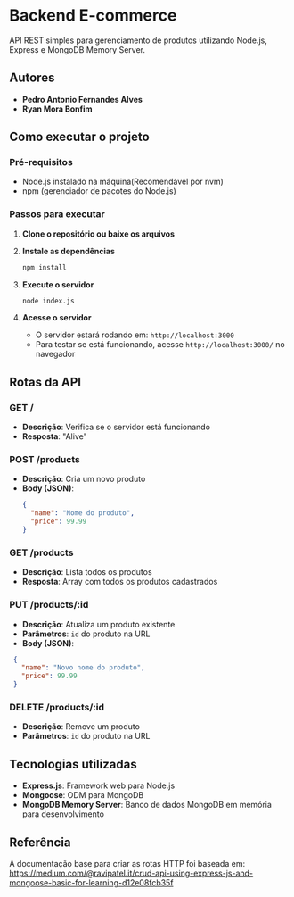 # Backend E-commerce

API REST simples para gerenciamento de produtos utilizando Node.js, Express e MongoDB Memory Server.

## Autores

- **Pedro Antonio Fernandes Alves**
- **Ryan Mora Bonfim**

## Como executar o projeto

### Pré-requisitos

- Node.js instalado na máquina(Recomendável por nvm)
- npm (gerenciador de pacotes do Node.js)

### Passos para executar

1. **Clone o repositório ou baixe os arquivos**

2. **Instale as dependências**
   ```bash
   npm install
   ```

3. **Execute o servidor**
   ```bash
   node index.js
   ```

4. **Acesse o servidor**
   - O servidor estará rodando em: `http://localhost:3000`
   - Para testar se está funcionando, acesse `http://localhost:3000/` no navegador

## Rotas da API

### GET /
- **Descrição**: Verifica se o servidor está funcionando
- **Resposta**: "Alive"

### POST /products
- **Descrição**: Cria um novo produto
- **Body (JSON)**:
  ```json
  {
    "name": "Nome do produto",
    "price": 99.99
  }
  ```

### GET /products
- **Descrição**: Lista todos os produtos
- **Resposta**: Array com todos os produtos cadastrados

### PUT /products/:id
- **Descrição**: Atualiza um produto existente
- **Parâmetros**: `id` do produto na URL
- **Body (JSON)**: 
 ```json
  {
    "name": "Novo nome do produto",
    "price": 99.99
  }
  ```

### DELETE /products/:id
- **Descrição**: Remove um produto
- **Parâmetros**: `id` do produto na URL

## Tecnologias utilizadas

- **Express.js**: Framework web para Node.js
- **Mongoose**: ODM para MongoDB
- **MongoDB Memory Server**: Banco de dados MongoDB em memória para desenvolvimento

## Referência

A documentação base para criar as rotas HTTP foi baseada em: https://medium.com/@ravipatel.it/crud-api-using-express-js-and-mongoose-basic-for-learning-d12e08fcb35f